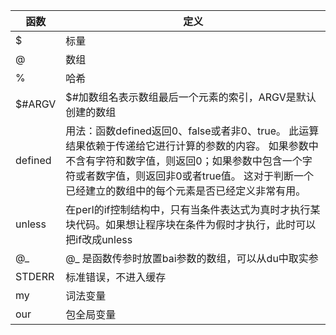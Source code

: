 | 函数    | 定义                                                         |
| ------- | ------------------------------------------------------------ |
| $       | 标量                                                         |
| @       | 数组                                                         |
| %       | 哈希                                                         |
| $#ARGV  | $#加数组名表示数组最后一个元素的索引，ARGV是默认创建的数组   |
| defined | 用法：函数defined返回0、false或者非0、true。 此运算结果依赖于传递给它进行计算的参数的内容。 如果参数中不含有字符和数字值，则返回0；如果参数中包含一个字符或者数字值，则返回非0或者true值。 这对于判断一个已经建立的数组中的每个元素是否已经定义非常有用。 |
| unless  | 在perl的if控制结构中，只有当条件表达式为真时才执行某块代码。如果想让程序块在条件为假时才执行，此时可以把if改成unless |
| @_      | @_ 是函数传参时放置bai参数的数组，可以从du中取实参           |
| STDERR  | 标准错误，不进入缓存                                         |
| my      | 词法变量                                                     |
| our     | 包全局变量                                                   |



 

 

 

   

 
